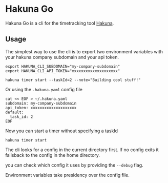 # Hakuna Go

Hakuna Go is a cli for the timetracking tool [Hakuna](https://hakuna.ch).

## Usage

The simplest way to use the cli is to export two environment variables
with your hakuna company subdomain and your api token.

```shell
export HAKUNA_CLI_SUBDOMAIN="my-company-subdomain"
export HAKUNA_CLI_API_TOKEN="xxxxxxxxxxxxxxxxxxxx"

hakuna timer start --taskId=2 --note="Building cool stuff!"
```

Or using the `.hakuna.yaml` config file

```shell
cat << EOF > ~/.hakuna.yaml
subdomain: my-company-subdomain
api_token: xxxxxxxxxxxxxxxxxxxx
default:
  task_id: 2
EOF
```

Now you can start a timer without specifying a taskId

```shell
hakuna timer start
```

The cli looks for a config in the current directory first.
If no config exits it fallsback to the config in the home directory.

you can check which config it uses by providing the `--debug` flag.

Environment variables take presidency over the config file.
